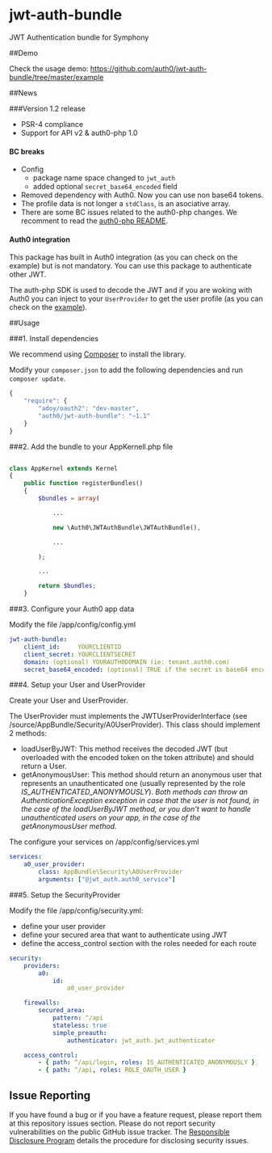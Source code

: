 # jwt-auth-bundle

JWT Authentication bundle for Symphony


##Demo

Check the usage demo: https://github.com/auth0/jwt-auth-bundle/tree/master/example

##News

###Version 1.2 release

- PSR-4 compliance
- Support for API v2 & auth0-php 1.0

#### BC breaks

- Config
    - package name space changed to `jwt_auth`
    - added optional `secret_base64_encoded` field
- Removed dependency with Auth0. Now you can use non base64 tokens.
- The profile data is not longer a `stdClass`, is an asociative array.
- There are some BC issues related to the auth0-php changes. We recomment to read the [auth0-php README](https://github.com/auth0/Auth0-PHP).

#### Auth0 integration

This package has built in Auth0 integration (as you can check on the example) but is not mandatory. You can use this package to authenticate other JWT.

The auth-php SDK is used to decode the JWT and if you are woking with Auth0 you can inject to your `UserProvider` to get the user profile (as you can check on the [example](https://github.com/auth0/jwt-auth-bundle/blob/master/example/src/AppBundle/Security/A0UserProvider.php)).

##Usage

###1. Install dependencies

We recommend using [Composer](http://getcomposer.org/doc/01-basic-usage.md) to install the library.

Modify your `composer.json` to add the following dependencies and run `composer update`.

~~~js
{
    "require": {
        "adoy/oauth2": "dev-master",
        "auth0/jwt-auth-bundle": "~1.1"
    }
}
~~~

###2. Add the bundle to your AppKernell.php file

~~~php

class AppKernel extends Kernel
{
    public function registerBundles()
    {
        $bundles = array(

            ...

            new \Auth0\JWTAuthBundle\JWTAuthBundle(),

            ...

        );

        ...

        return $bundles;
    }

~~~

###3. Configure your Auth0 app data

Modify the file /app/config/config.yml

~~~yml
jwt-auth-bundle:
    client_id:     YOURCLIENTID
    client_secret: YOURCLIENTSECRET
    domain: (optional) YOURAUTH0DOMAIN (ie: tenant.auth0.com)
    secret_base64_encoded: (optional) TRUE if the secret is base64 encoded (true by default as the Auth0 secret)
~~~

###4. Setup your User and UserProvider

Create your User and UserProvider.

The UserProvider must implements the JWTUserProviderInterface (see /source/AppBundle/Security/A0UserProvider). This class should implement 2 methods:
- loadUserByJWT: This method receives the decoded JWT (but overloaded with the encoded token on the token attribute) and should return a User.
- getAnonymousUser: This method should return an anonymous user that represents an unauthenticated one (usually represented by the role *IS_AUTHENTICATED_ANONYMOUSLY*).
*Both methods can throw an AuthenticationException exception in case that the user is not found, in the case of the loadUserByJWT method, or you don't want to handle unauthenticated users on your app, in the case of the getAnonymousUser method.*

The configure your services on /app/config/services.yml

~~~yml
services:
    a0_user_provider:
        class: AppBundle\Security\A0UserProvider
        arguments: ["@jwt_auth.auth0_service"]
~~~

###5. Setup the SecurityProvider

Modify the file /app/config/security.yml:

- define your user provider
- define your secured area that want to authenticate using JWT
- define the access_control section with the roles needed for each route

~~~yml
security:
    providers:
        a0:
            id:
                a0_user_provider

    firewalls:
        secured_area:
            pattern: ^/api
            stateless: true
            simple_preauth:
                authenticator: jwt_auth.jwt_authenticator

    access_control:
        - { path: ^/api/login, roles: IS_AUTHENTICATED_ANONYMOUSLY }
        - { path: ^/api, roles: ROLE_OAUTH_USER }
~~~


## Issue Reporting

If you have found a bug or if you have a feature request, please report them at this repository issues section. Please do not report security vulnerabilities on the public GitHub issue tracker. The [Responsible Disclosure Program](https://auth0.com/whitehat) details the procedure for disclosing security issues.
